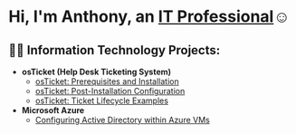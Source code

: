 <h1>Hi, I'm Anthony, an <a href="https://linkedin.com/in/anthonypiperr">IT Professional</a>☺</h1>

<h2>👨‍💻 Information Technology Projects:</h2>

- <b>osTicket (Help Desk Ticketing System)</b>
  - [osTicket: Prerequisites and Installation](https://github.com/anthonypiper/osticket-prereqs)
  - [osTicket: Post-Installation Configuration](https://github.com/anthonypiper/post-install-config)
  - [osTicket: Ticket Lifecycle Examples](https://github.com/anthonypiper/ticket-lifecycle)
- <b>Microsoft Azure</b>
  - [Configuring Active Directory within Azure VMs](https://github.com/anthonypiper/configure-ad)
